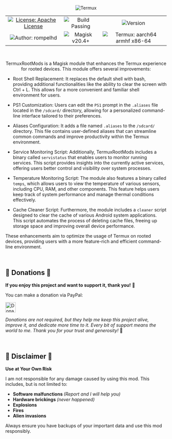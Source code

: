 <p align="center">
    <img src= "https://github.com/rompelhd/TermuxRootMods/assets/75935831/0166a66b-68cd-415a-9205-56f20f9b1140" alt="Termux"
</p>

<table align="center">
  <tr>
    <td align="center">
      <a href="https://apache.org/licenses/LICENSE-2.0.txt"><img src="https://img.shields.io/badge/License-Apache%20License%20-green.svg" alt="License: Apache License"></a>
    </td>
    <td align="center">
      <img src="https://img.shields.io/badge/Build-Passing-green" alt="Build Passing">
    </td>
    <td align="center">
      <img src="https://img.shields.io/badge/Version-v1.0.10-blue" alt="Version">
    </td>
  </tr>
  <tr>
    <td align="center">
      <img src="https://img.shields.io/badge/Author-rompelhd-red" alt="Author: rompelhd">
    </td>
    <td align="center">
      <img src="https://img.shields.io/badge/Magisk-v20.4%2B-blue" alt="Magisk v20.4+">
    </td>
    <td align="center">
      <img src="https://img.shields.io/badge/Termux-aarch64%20%7C%20armhf%20%7C%20x86--64-green" alt="Termux: aarch64 armhf x86-64">
    </td>
  </tr>
</table>

</br>

<p align="center">
  TermuxRootMods is a Magisk module that enhances the Termux experience for rooted devices. This module offers several improvements:

  - Root Shell Replacement: It replaces the default shell with bash, providing additional functionalities like the ability to clear the screen with Ctrl + L. This allows for a more convenient and familiar shell environment for users.

  - PS1 Customization: Users can edit the `PS1` prompt in the `.aliases` file located in the `/sdcard/` directory, allowing for a personalized command-line interface tailored to their preferences.

  - Aliases Configuration: It adds a file named `.aliases` to the `/sdcard/` directory. This file contains user-defined aliases that can streamline common commands and improve productivity within the Termux environment.

  - Service Monitoring Script: Additionally, TermuxRootMods includes a binary called `servistatus` that enables users to monitor running services. This script provides insights into the currently active services, offering users better control and visibility over system processes.
    
  - Temperature Monitoring Script: The module also features a binary called `temps`, which allows users to view the temperature of various sensors, including CPU, RAM, and other components. This feature helps users keep track of system performance and manage thermal conditions effectively.

  - Cache Cleaner Script: Furthermore, the module includes a `cleaner` script designed to clear the cache of various Android system applications. This script automates the process of deleting cache files, freeing up storage space and improving overall device performance.

  These enhancements aim to optimize the usage of Termux on rooted devices, providing users with a more feature-rich and efficient command-line environment.
</p>

</br> <h2>💖 Donations 💖</h2>

<p><strong>If you enjoy this project and want to support it, thank you!</strong> 🙏</p>

<p>You can make a donation via PayPal:</p>

<p> <a href="https://www.paypal.me/RompelhdYT" target="_blank"> <img src="https://img.shields.io/badge/💰%20Donate-PayPal-blue.svg?logo=paypal" alt="Donate with PayPal" height="32"/> </a> </p>

<p><em>Donations are not required, but they help me keep this project alive, improve it, and dedicate more time to it. Every bit of support means the world to me. Thank you for your trust and generosity!</em> 🙌</p>

</br> <h2>🚨 Disclaimer 🚨</h2>

<p><strong>Use at Your Own Risk</strong></p>

<p>I am not responsible for any damage caused by using this mod. This includes, but is not limited to:</p>

<ul>
  <strong><li>Software malfunctions </strong><i>(Report and I will help you)</i></li>
  <strong><li>Hardware brickings </strong><i>(never happened)</i></li>
  <strong><li>Explosions</li></strong>
  <strong><li>Fires</li></strong>
  <strong><li>Alien invasions</li></strong>
</ul>

<p>Always ensure you have backups of your important data and use this mod responsibly.</p>
